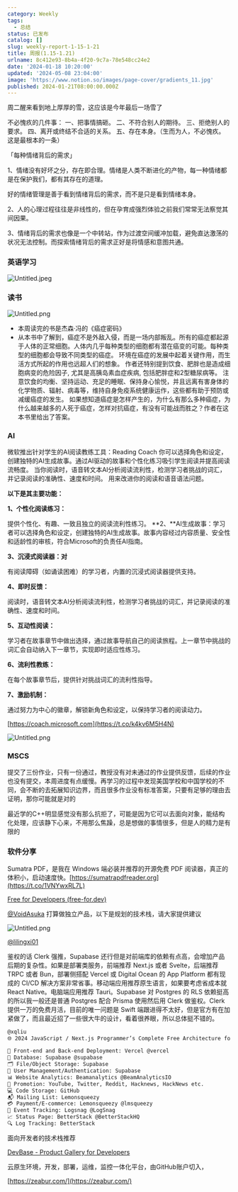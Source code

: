 ```yaml
---
category: Weekly
tags:
  - 总结
status: 已发布
catalog: []
slug: weekly-report-1-15-1-21
title: 周报(1.15-1.21)
urlname: 8c412e93-8b4a-4f20-9c7a-78e548cc24e2
date: '2024-01-18 10:20:00'
updated: '2024-05-08 23:04:00'
image: 'https://www.notion.so/images/page-cover/gradients_11.jpg'
published: 2024-01-21T08:00:00.000Z
---
```


周二醒来看到地上厚厚的雪，这应该是今年最后一场雪了


不必愧疚的几件事：
一、把事情搞砸。
二、不符合别人的期待。
三、拒绝别人的要求。
四、离开或终结不合适的关系。
五、存在本身。（生而为人，不必愧疚。这是最根本的一条）


「每种情绪背后的需求」


1、情绪没有好坏之分，存在即合理。情绪是人类不断进化的产物，每一种情绪都是在保护我们，都有其存在的道理。


好的情绪管理是善于看到情绪背后的需求，而不是只是看到情绪本身。


2、人的心理过程往往是非线性的，但在孕育成强烈体验之前我们常常无法察觉其间因果。


3、情绪背后的需求也像是一个中转站，作为过渡空间缓冲加载，避免直达激荡的状况无法控制。而探索情绪背后的需求正好是将情感和意图共通。


### 英语学习


![Untitled.jpeg](https://prod-files-secure.s3.us-west-2.amazonaws.com/5d24fe63-e567-4804-86f9-9fdc62e13082/faec46dc-9da5-4799-b905-c316418f1168/Untitled.jpeg?X-Amz-Algorithm=AWS4-HMAC-SHA256&X-Amz-Content-Sha256=UNSIGNED-PAYLOAD&X-Amz-Credential=ASIAZI2LB466XUN3JCTJ%2F20250405%2Fus-west-2%2Fs3%2Faws4_request&X-Amz-Date=20250405T053833Z&X-Amz-Expires=3600&X-Amz-Security-Token=IQoJb3JpZ2luX2VjEK3%2F%2F%2F%2F%2F%2F%2F%2F%2F%2FwEaCXVzLXdlc3QtMiJGMEQCIAPNbObMP6oxLgw2cjPUwi%2FkNe3oIv3fME4850o9jj%2BjAiAIt9R6vZo35jYwFm%2B9MumXhfsKFrmtwFnr1r8bWS8YGCr%2FAwgmEAAaDDYzNzQyMzE4MzgwNSIMTN9bqcUTLpLmKwA%2FKtwDigrPB%2Fv2HFT6b3gitkEXv1450Tww%2BwulNkSksGG%2FhhXihcCLKQpuxY%2BVzqpndPjOcTFH2T4jy5a5b4ydF0a2HHJi6MY5wqup4iXoCAuJWxL%2FhSL9aFu8qIA0FxX2lHNNF7svuDt2Qd0YMBJhedrfC1RB8X%2B2vVGcFwS%2F0TLJEO12hJjB9hMKCKuYIePOUi9re4aOt7zVTa2m%2BsJs%2B06G3kiE178RlvfKmBiyqevuBiQmxffbB3QqxYRNigiOJ24mj3D7cW7epQya%2Fi43hd%2B3ds3nuc4L6BjAionVSUwViC%2Bqt1GXwSOdarq8caSoIQ0Ic065c%2FIvby5YgYo0rxSdxf0D4dZsp9FkBGP76M9B5PEqgc%2BdKom2jOP8bO%2FqJdaTXrlZi%2BrKX8jAkaeXaBg%2FyvCicGkbfpiczySkGBOSjrtdmKj4FXTPC0lz%2BQncWY5rvQbgBOG0lJc%2BSGnOoUZklSY6vjw%2Bmk7kS8FFS73pp00FfDTB0AINYgH%2FShLm%2FJsvGv%2B9UJG8fOT0oCRwL%2F1SR8AdcrbH63EWzmFd2jq6k1RJaZWGGWB%2FtibGHWGwPIkWaIwCfB6H6goRd3cZx8U78wgneh81IutYhbQifZ1A9FoPQ7VuxpgumRT1qQQwne7CvwY6pgE8jchgWQ0r6AcxWpmharrrUtxvYcA6lxzeYh%2FbSS624Xr2txMm2xCaqoP2cdO3Ny8de5RFk94j5qg5NSiyLID9iL8jcXDDCr%2BlnzzsFRjVsOsE%2BMvLeA6TWnW2WTDLN57VLjZNMIydbS5V%2F2h%2Bw2uIKhvb7MCSbsuj5WfTDQIQjiTURhpX7tamX34YL%2BNvwYXNrfgYr6AShJYcVhFvpqh%2FU%2FM4POZc&X-Amz-Signature=28aca65611a9c09405ed7efbc9ae73a1d7d1798af6af99ab07602222d56f86f9&X-Amz-SignedHeaders=host&x-id=GetObject)


### 读书


![Untitled.png](https://prod-files-secure.s3.us-west-2.amazonaws.com/5d24fe63-e567-4804-86f9-9fdc62e13082/08aff459-da99-4ed5-87c6-1f4c95b62ac3/Untitled.png?X-Amz-Algorithm=AWS4-HMAC-SHA256&X-Amz-Content-Sha256=UNSIGNED-PAYLOAD&X-Amz-Credential=ASIAZI2LB466XUN3JCTJ%2F20250405%2Fus-west-2%2Fs3%2Faws4_request&X-Amz-Date=20250405T053833Z&X-Amz-Expires=3600&X-Amz-Security-Token=IQoJb3JpZ2luX2VjEK3%2F%2F%2F%2F%2F%2F%2F%2F%2F%2FwEaCXVzLXdlc3QtMiJGMEQCIAPNbObMP6oxLgw2cjPUwi%2FkNe3oIv3fME4850o9jj%2BjAiAIt9R6vZo35jYwFm%2B9MumXhfsKFrmtwFnr1r8bWS8YGCr%2FAwgmEAAaDDYzNzQyMzE4MzgwNSIMTN9bqcUTLpLmKwA%2FKtwDigrPB%2Fv2HFT6b3gitkEXv1450Tww%2BwulNkSksGG%2FhhXihcCLKQpuxY%2BVzqpndPjOcTFH2T4jy5a5b4ydF0a2HHJi6MY5wqup4iXoCAuJWxL%2FhSL9aFu8qIA0FxX2lHNNF7svuDt2Qd0YMBJhedrfC1RB8X%2B2vVGcFwS%2F0TLJEO12hJjB9hMKCKuYIePOUi9re4aOt7zVTa2m%2BsJs%2B06G3kiE178RlvfKmBiyqevuBiQmxffbB3QqxYRNigiOJ24mj3D7cW7epQya%2Fi43hd%2B3ds3nuc4L6BjAionVSUwViC%2Bqt1GXwSOdarq8caSoIQ0Ic065c%2FIvby5YgYo0rxSdxf0D4dZsp9FkBGP76M9B5PEqgc%2BdKom2jOP8bO%2FqJdaTXrlZi%2BrKX8jAkaeXaBg%2FyvCicGkbfpiczySkGBOSjrtdmKj4FXTPC0lz%2BQncWY5rvQbgBOG0lJc%2BSGnOoUZklSY6vjw%2Bmk7kS8FFS73pp00FfDTB0AINYgH%2FShLm%2FJsvGv%2B9UJG8fOT0oCRwL%2F1SR8AdcrbH63EWzmFd2jq6k1RJaZWGGWB%2FtibGHWGwPIkWaIwCfB6H6goRd3cZx8U78wgneh81IutYhbQifZ1A9FoPQ7VuxpgumRT1qQQwne7CvwY6pgE8jchgWQ0r6AcxWpmharrrUtxvYcA6lxzeYh%2FbSS624Xr2txMm2xCaqoP2cdO3Ny8de5RFk94j5qg5NSiyLID9iL8jcXDDCr%2BlnzzsFRjVsOsE%2BMvLeA6TWnW2WTDLN57VLjZNMIydbS5V%2F2h%2Bw2uIKhvb7MCSbsuj5WfTDQIQjiTURhpX7tamX34YL%2BNvwYXNrfgYr6AShJYcVhFvpqh%2FU%2FM4POZc&X-Amz-Signature=dc75d81546dfa7f0184ff74462acfeb56b7d141db71b24495818fdac30aeba48&X-Amz-SignedHeaders=host&x-id=GetObject)

- 本周读完的书是杰森·冯的《癌症密码》
- 从本书中了解到，癌症不是外敌入侵，而是一场内部叛乱。所有的癌症都起源于人体的正常细胞。人体内几乎每种类型的细胞都有潜在癌变的可能。每种类型的细胞都会导致不同类型的癌症。
环境在癌症的发展中起着关键作用，而生活方式所起的作用也远超人们的想象。
作者还特别提到饮食、肥胖也是造成细胞病变的危险因子, 尤其是高胰岛素血症疾病, 包括肥胖症和2型糖尿病等。
注意饮食的均衡、坚持运动、充足的睡眠、保持身心愉悦，并且远离有害身体的化学物质、辐射、病毒等，维持自身免疫系统健康运作，这些都有助于预防或减缓癌症的发生。
如果想知道癌症是怎样产生的，为什么有那么多种癌症，为什么越来越多的人死于癌症，怎样对抗癌症，有没有可能战而胜之？作者在这本书里给出了答案。

### AI


微软推出针对学生的AI阅读教练工具：Reading Coach
你可以选择角色和设定，创建独特的AI生成故事。通过AI驱动的故事和个性化练习吸引学生阅读并提高阅读流畅度。
当你阅读时，语音转文本AI分析阅读流利性，检测学习者挑战的词汇，并记录阅读的准确性、速度和时间。
用来改进你的阅读和语音语法问题。


**以下是其主要功能：**


**1、个性化阅读练习：**


提供个性化、有趣、一致且独立的阅读流利性练习。
**2、**AI生成故事：学习者可以选择角色和设定，创建独特的AI生成故事。故事内容经过内容质量、安全性和适龄性的审核，符合Microsoft的负责任AI指南。


**3、沉浸式阅读器：对**


有阅读障碍（如诵读困难）的学习者，内置的沉浸式阅读器提供支持。


**4、即时反馈：**


阅读时，语音转文本AI分析阅读流利性，检测学习者挑战的词汇，并记录阅读的准确性、速度和时间。


**5、互动性阅读：**


学习者在故事章节中做出选择，通过故事导航自己的阅读旅程。上一章节中挑战的词汇会自动纳入下一章节，实现即时适应性练习。


**6、流利性教练：**


在每个故事章节后，提供针对挑战词汇的流利性指导。


**7、激励机制：**


通过努力为中心的徽章，解锁新角色和设定，以保持学习者的阅读动力。


[https://coach.microsoft.com](https://t.co/k4kv6M5H4N)


![Untitled.png](https://prod-files-secure.s3.us-west-2.amazonaws.com/5d24fe63-e567-4804-86f9-9fdc62e13082/8f53d036-0cfc-469d-a837-f15107675ae4/Untitled.png?X-Amz-Algorithm=AWS4-HMAC-SHA256&X-Amz-Content-Sha256=UNSIGNED-PAYLOAD&X-Amz-Credential=ASIAZI2LB466XUN3JCTJ%2F20250405%2Fus-west-2%2Fs3%2Faws4_request&X-Amz-Date=20250405T053833Z&X-Amz-Expires=3600&X-Amz-Security-Token=IQoJb3JpZ2luX2VjEK3%2F%2F%2F%2F%2F%2F%2F%2F%2F%2FwEaCXVzLXdlc3QtMiJGMEQCIAPNbObMP6oxLgw2cjPUwi%2FkNe3oIv3fME4850o9jj%2BjAiAIt9R6vZo35jYwFm%2B9MumXhfsKFrmtwFnr1r8bWS8YGCr%2FAwgmEAAaDDYzNzQyMzE4MzgwNSIMTN9bqcUTLpLmKwA%2FKtwDigrPB%2Fv2HFT6b3gitkEXv1450Tww%2BwulNkSksGG%2FhhXihcCLKQpuxY%2BVzqpndPjOcTFH2T4jy5a5b4ydF0a2HHJi6MY5wqup4iXoCAuJWxL%2FhSL9aFu8qIA0FxX2lHNNF7svuDt2Qd0YMBJhedrfC1RB8X%2B2vVGcFwS%2F0TLJEO12hJjB9hMKCKuYIePOUi9re4aOt7zVTa2m%2BsJs%2B06G3kiE178RlvfKmBiyqevuBiQmxffbB3QqxYRNigiOJ24mj3D7cW7epQya%2Fi43hd%2B3ds3nuc4L6BjAionVSUwViC%2Bqt1GXwSOdarq8caSoIQ0Ic065c%2FIvby5YgYo0rxSdxf0D4dZsp9FkBGP76M9B5PEqgc%2BdKom2jOP8bO%2FqJdaTXrlZi%2BrKX8jAkaeXaBg%2FyvCicGkbfpiczySkGBOSjrtdmKj4FXTPC0lz%2BQncWY5rvQbgBOG0lJc%2BSGnOoUZklSY6vjw%2Bmk7kS8FFS73pp00FfDTB0AINYgH%2FShLm%2FJsvGv%2B9UJG8fOT0oCRwL%2F1SR8AdcrbH63EWzmFd2jq6k1RJaZWGGWB%2FtibGHWGwPIkWaIwCfB6H6goRd3cZx8U78wgneh81IutYhbQifZ1A9FoPQ7VuxpgumRT1qQQwne7CvwY6pgE8jchgWQ0r6AcxWpmharrrUtxvYcA6lxzeYh%2FbSS624Xr2txMm2xCaqoP2cdO3Ny8de5RFk94j5qg5NSiyLID9iL8jcXDDCr%2BlnzzsFRjVsOsE%2BMvLeA6TWnW2WTDLN57VLjZNMIydbS5V%2F2h%2Bw2uIKhvb7MCSbsuj5WfTDQIQjiTURhpX7tamX34YL%2BNvwYXNrfgYr6AShJYcVhFvpqh%2FU%2FM4POZc&X-Amz-Signature=f0c5a3e8b8b2fc6f1d5822fcfa48daf20f833d5ee828b66fb5a117dde9b18fb8&X-Amz-SignedHeaders=host&x-id=GetObject)


### MSCS


提交了三份作业，只有一份通过，教授没有对未通过的作业提供反馈，后续的作业也没有提交，本周进度有点缓慢。再学习的过程中发现美国学校和中国学校的不同，会不断的去拓展知识边界，而且很多作业没有标准答案，只要有足够的理由去证明，那你可能就是对的


最近学的C++明显感觉没有那么抗拒了，可能是因为它可以去面向对象，能结构化处理，应该静下心来，不用那么焦躁，总是想做的事情很多，但是人的精力是有限的


### 软件分享


Sumatra PDF，是我在 Windows 端必装并推荐的开源免费 PDF 阅读器，真正的体积小，启动速度快。[https://sumatrapdfreader.org](https://t.co/1VNYwxRL7L)


[Free for Developers (free-for.dev)](https://free-for.dev/#/)


[@VoidAsuka](https://twitter.com/VoidAsuka) 打算做独立产品，以下是规划的技术栈，请大家提供建议


![Untitled.png](https://prod-files-secure.s3.us-west-2.amazonaws.com/5d24fe63-e567-4804-86f9-9fdc62e13082/93561a3c-b2bc-4a43-bbc5-67e3f740ed5e/Untitled.png?X-Amz-Algorithm=AWS4-HMAC-SHA256&X-Amz-Content-Sha256=UNSIGNED-PAYLOAD&X-Amz-Credential=ASIAZI2LB466XUN3JCTJ%2F20250405%2Fus-west-2%2Fs3%2Faws4_request&X-Amz-Date=20250405T053833Z&X-Amz-Expires=3600&X-Amz-Security-Token=IQoJb3JpZ2luX2VjEK3%2F%2F%2F%2F%2F%2F%2F%2F%2F%2FwEaCXVzLXdlc3QtMiJGMEQCIAPNbObMP6oxLgw2cjPUwi%2FkNe3oIv3fME4850o9jj%2BjAiAIt9R6vZo35jYwFm%2B9MumXhfsKFrmtwFnr1r8bWS8YGCr%2FAwgmEAAaDDYzNzQyMzE4MzgwNSIMTN9bqcUTLpLmKwA%2FKtwDigrPB%2Fv2HFT6b3gitkEXv1450Tww%2BwulNkSksGG%2FhhXihcCLKQpuxY%2BVzqpndPjOcTFH2T4jy5a5b4ydF0a2HHJi6MY5wqup4iXoCAuJWxL%2FhSL9aFu8qIA0FxX2lHNNF7svuDt2Qd0YMBJhedrfC1RB8X%2B2vVGcFwS%2F0TLJEO12hJjB9hMKCKuYIePOUi9re4aOt7zVTa2m%2BsJs%2B06G3kiE178RlvfKmBiyqevuBiQmxffbB3QqxYRNigiOJ24mj3D7cW7epQya%2Fi43hd%2B3ds3nuc4L6BjAionVSUwViC%2Bqt1GXwSOdarq8caSoIQ0Ic065c%2FIvby5YgYo0rxSdxf0D4dZsp9FkBGP76M9B5PEqgc%2BdKom2jOP8bO%2FqJdaTXrlZi%2BrKX8jAkaeXaBg%2FyvCicGkbfpiczySkGBOSjrtdmKj4FXTPC0lz%2BQncWY5rvQbgBOG0lJc%2BSGnOoUZklSY6vjw%2Bmk7kS8FFS73pp00FfDTB0AINYgH%2FShLm%2FJsvGv%2B9UJG8fOT0oCRwL%2F1SR8AdcrbH63EWzmFd2jq6k1RJaZWGGWB%2FtibGHWGwPIkWaIwCfB6H6goRd3cZx8U78wgneh81IutYhbQifZ1A9FoPQ7VuxpgumRT1qQQwne7CvwY6pgE8jchgWQ0r6AcxWpmharrrUtxvYcA6lxzeYh%2FbSS624Xr2txMm2xCaqoP2cdO3Ny8de5RFk94j5qg5NSiyLID9iL8jcXDDCr%2BlnzzsFRjVsOsE%2BMvLeA6TWnW2WTDLN57VLjZNMIydbS5V%2F2h%2Bw2uIKhvb7MCSbsuj5WfTDQIQjiTURhpX7tamX34YL%2BNvwYXNrfgYr6AShJYcVhFvpqh%2FU%2FM4POZc&X-Amz-Signature=f30be6b04512eee85a69911638587b374279aef352725e3f75c4ebba4778237a&X-Amz-SignedHeaders=host&x-id=GetObject)


[@lilingxi01](https://twitter.com/lilingxi01)


鉴权的话 Clerk 强推，Supabase 还行但是对前端库的依赖有点高，会增加产品后期的复杂性。如果是部署类服务，前端推荐 Next.js 或者 Svelte，后端推荐 TRPC 或者 Bun，部署侧搭配 Vercel 或 Digital Ocean 的 App Platform 都有现成的 CI/CD 解决方案非常省事。移动端应用推荐原生语言，如果要考虑省成本就 React Native。电脑端应用推荐 Tauri。Supabase 对 Postgres 的 RLS 依赖挺高的所以我一般还是普通 Postgres 配合 Prisma 使用然后用 Clerk 做鉴权。Clerk 提供一万的免费月活，目前的唯一问题是 Swift 端跟进得不太好，但是官方有在加紧做了，而且最近招了一些很大牛的设计，看着很养眼，所以总体挺不错的。


```markdown
@xqliu
🌐 2024 JavaScript / Next.js Programmer’s Complete Free Architecture for solo entrepreneur:

🔧 Front-end and Back-end Deployment: Vercel @vercel
💾 Database: Supabase @supabase
🗂️ File/Object Storage: Supabase
👥 User Management/Authentication: Supabase
📊 Website Analytics: Beamanalytics @BeamAnalyticsIO
📣 Promotion: YouTube, Twitter, Reddit, Hacknews, HackNews etc. 
💻 Code Storage: GitHub
📬 Mailing List: Lemonsqueezy
💳 Payment/E-commerce: Lemonsqueezy @lmsqueezy
📌 Event Tracking: Logsnag @LogSnag
📈 Status Page: BetterStack @BetterStackHQ
🔍 Log Tracking: BetterStack
```


面向开发者的技术栈推荐


[DevBase - Product Gallery for Developers](https://devbase.fyi/)


云原生环境，开发，部署，运维，监控一体化平台，由GitHub账户切入，


[https://zeabur.com/](https://zeabur.com/)

